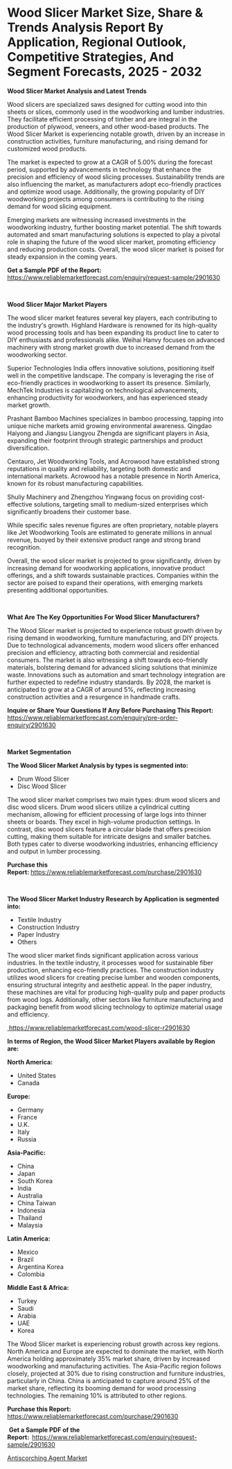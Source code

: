 <p><h1>Wood Slicer Market Size, Share & Trends Analysis Report By Application, Regional Outlook, Competitive Strategies, And Segment Forecasts, 2025 - 2032</h1></p><p><strong>Wood Slicer Market Analysis and Latest Trends</strong></p>
<p><p>Wood slicers are specialized saws designed for cutting wood into thin sheets or slices, commonly used in the woodworking and lumber industries. They facilitate efficient processing of timber and are integral in the production of plywood, veneers, and other wood-based products. The Wood Slicer Market is experiencing notable growth, driven by an increase in construction activities, furniture manufacturing, and rising demand for customized wood products.</p><p>The market is expected to grow at a CAGR of 5.00% during the forecast period, supported by advancements in technology that enhance the precision and efficiency of wood slicing processes. Sustainability trends are also influencing the market, as manufacturers adopt eco-friendly practices and optimize wood usage. Additionally, the growing popularity of DIY woodworking projects among consumers is contributing to the rising demand for wood slicing equipment.</p><p>Emerging markets are witnessing increased investments in the woodworking industry, further boosting market potential. The shift towards automated and smart manufacturing solutions is expected to play a pivotal role in shaping the future of the wood slicer market, promoting efficiency and reducing production costs. Overall, the wood slicer market is poised for steady expansion in the coming years.</p></p>
<p><strong>Get a Sample PDF of the Report:&nbsp;</strong> <a href="https://www.reliablemarketforecast.com/enquiry/request-sample/2901630?utm_campaign=2533&utm_medium=2&utm_source=Github&utm_content=ia&utm_term=16032025&utm_id=wood-slicer">https://www.reliablemarketforecast.com/enquiry/request-sample/2901630</a></p>
<p>&nbsp;</p>
<p><strong>Wood Slicer Major Market Players</strong></p>
<p><p>The wood slicer market features several key players, each contributing to the industry's growth. Highland Hardware is renowned for its high-quality wood processing tools and has been expanding its product line to cater to DIY enthusiasts and professionals alike. Weihai Hanvy focuses on advanced machinery with strong market growth due to increased demand from the woodworking sector.</p><p>Superior Technologies India offers innovative solutions, positioning itself well in the competitive landscape. The company is leveraging the rise of eco-friendly practices in woodworking to assert its presence. Similarly, MechTek Industries is capitalizing on technological advancements, enhancing productivity for woodworkers, and has experienced steady market growth.</p><p>Prashant Bamboo Machines specializes in bamboo processing, tapping into unique niche markets amid growing environmental awareness. Qingdao Haiyong and Jiangsu Liangyou Zhengda are significant players in Asia, expanding their footprint through strategic partnerships and product diversification. </p><p>Centauro, Jet Woodworking Tools, and Acrowood have established strong reputations in quality and reliability, targeting both domestic and international markets. Acrowood has a notable presence in North America, known for its robust manufacturing capabilities.</p><p>Shuliy Machinery and Zhengzhou Yingwang focus on providing cost-effective solutions, targeting small to medium-sized enterprises which significantly broadens their customer base. </p><p>While specific sales revenue figures are often proprietary, notable players like Jet Woodworking Tools are estimated to generate millions in annual revenue, buoyed by their extensive product range and strong brand recognition. </p><p>Overall, the wood slicer market is projected to grow significantly, driven by increasing demand for woodworking applications, innovative product offerings, and a shift towards sustainable practices. Companies within the sector are poised to expand their operations, with emerging markets presenting additional opportunities.</p></p>
<p>&nbsp;</p>
<p><strong>What Are The Key Opportunities For Wood Slicer Manufacturers?</strong></p>
<p><p>The Wood Slicer market is projected to experience robust growth driven by rising demand in woodworking, furniture manufacturing, and DIY projects. Due to technological advancements, modern wood slicers offer enhanced precision and efficiency, attracting both commercial and residential consumers. The market is also witnessing a shift towards eco-friendly materials, bolstering demand for advanced slicing solutions that minimize waste. Innovations such as automation and smart technology integration are further expected to redefine industry standards. By 2028, the market is anticipated to grow at a CAGR of around 5%, reflecting increasing construction activities and a resurgence in handmade crafts.</p></p>
<p><strong>Inquire or Share Your Questions If Any Before Purchasing This Report:</strong> <a href="https://www.reliablemarketforecast.com/enquiry/pre-order-enquiry/2901630?utm_campaign=2533&utm_medium=2&utm_source=Github&utm_content=ia&utm_term=16032025&utm_id=wood-slicer">https://www.reliablemarketforecast.com/enquiry/pre-order-enquiry/2901630</a></p>
<p>&nbsp;</p>
<p><strong>Market Segmentation</strong></p>
<p><strong>The Wood Slicer Market Analysis by types is segmented into:</strong></p>
<p><ul><li>Drum Wood Slicer</li><li>Disc Wood Slicer</li></ul></p>
<p><p>The wood slicer market comprises two main types: drum wood slicers and disc wood slicers. Drum wood slicers utilize a cylindrical cutting mechanism, allowing for efficient processing of large logs into thinner sheets or boards. They excel in high-volume production settings. In contrast, disc wood slicers feature a circular blade that offers precision cutting, making them suitable for intricate designs and smaller batches. Both types cater to diverse woodworking industries, enhancing efficiency and output in lumber processing.</p></p>
<p><strong>Purchase this Report:&nbsp;</strong><a href="https://www.reliablemarketforecast.com/purchase/2901630?utm_campaign=2533&utm_medium=2&utm_source=Github&utm_content=ia&utm_term=16032025&utm_id=wood-slicer">https://www.reliablemarketforecast.com/purchase/2901630</a></p>
<p>&nbsp;</p>
<p><strong>The Wood Slicer Market Industry Research by Application is segmented into:</strong></p>
<p><ul><li>Textile Industry</li><li>Construction Industry</li><li>Paper Industry</li><li>Others</li></ul></p>
<p><p>The wood slicer market finds significant application across various industries. In the textile industry, it processes wood for sustainable fiber production, enhancing eco-friendly practices. The construction industry utilizes wood slicers for creating precise lumber and wooden components, ensuring structural integrity and aesthetic appeal. In the paper industry, these machines are vital for producing high-quality pulp and paper products from wood logs. Additionally, other sectors like furniture manufacturing and packaging benefit from wood slicing technology to optimize material usage and efficiency.</p></p>
<p><a href="https://www.reliablemarketforecast.com/wood-slicer-r2901630?utm_campaign=2533&utm_medium=2&utm_source=Github&utm_content=ia&utm_term=16032025&utm_id=wood-slicer">&nbsp;https://www.reliablemarketforecast.com/wood-slicer-r2901630</a></p>
<p><strong>In terms of Region, the Wood Slicer Market Players available by Region are:</strong></p>
<p>
    <p> <strong> North America: </strong>
        <ul>
            <li>United States</li>
            <li>Canada</li>
        </ul>
        </p> 
    <p> <strong> Europe: </strong>
        <ul>
            <li>Germany</li>
            <li>France</li>
            <li>U.K.</li>
            <li>Italy</li>
            <li>Russia</li>
        </ul>
        </p> 
    <p> <strong> Asia-Pacific: </strong>
        <ul>
            <li>China</li>
            <li>Japan</li>
            <li>South Korea</li>
            <li>India</li>
            <li>Australia</li>
            <li>China Taiwan</li>
            <li>Indonesia</li>
            <li>Thailand</li>
            <li>Malaysia</li>
        </ul>
        </p> 
    <p> <strong> Latin America: </strong>
        <ul>
            <li>Mexico</li>
            <li>Brazil</li>
            <li>Argentina Korea</li>
            <li>Colombia</li>
        </ul>
        </p> 
    <p> <strong> Middle East & Africa: </strong>
        <ul>
            <li>Turkey</li>
            <li>Saudi</li>
            <li>Arabia</li>
            <li>UAE</li>
            <li>Korea</li>
        </ul>
    </p>
    </p>
<p><p>The Wood Slicer market is experiencing robust growth across key regions. North America and Europe are expected to dominate the market, with North America holding approximately 35% market share, driven by increased woodworking and manufacturing activities. The Asia-Pacific region follows closely, projected at 30% due to rising construction and furniture industries, particularly in China. China is anticipated to capture around 25% of the market share, reflecting its booming demand for wood processing technologies. The remaining 10% is attributed to other regions.</p></p>
<p><strong>Purchase this Report: </strong><a href="https://www.reliablemarketforecast.com/purchase/2901630?utm_campaign=2533&utm_medium=2&utm_source=Github&utm_content=ia&utm_term=16032025&utm_id=wood-slicer">https://www.reliablemarketforecast.com/purchase/2901630</a></p>
<p>&nbsp;<strong>Get a Sample PDF of the Report:&nbsp;&nbsp;</strong><a href="https://www.reliablemarketforecast.com/enquiry/request-sample/2901630?utm_campaign=2533&utm_medium=2&utm_source=Github&utm_content=ia&utm_term=16032025&utm_id=wood-slicer">https://www.reliablemarketforecast.com/enquiry/request-sample/2901630</a></p>
<p><strong></strong></p>
<p><p><a href="https://github.com/hillsmyung726/Market-Research-Report-List-1/blob/main/antiscorching-agent-market.md?utm_campaign=2533&utm_medium=2&utm_source=Github&utm_content=ia&utm_term=16032025&utm_id=wood-slicer">Antiscorching Agent Market</a></p></p>